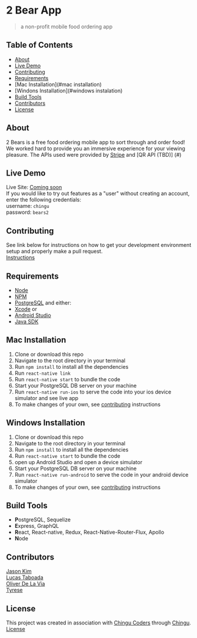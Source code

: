 # 2 Bear App
> a non-profit mobile food ordering app

## Table of Contents
* [About](#about)
* [Live Demo](#live-demo)
* [Contributing](#contributing)
* [Requirements](#requirements)
* [Mac Installation](#mac installation)
* [Windons Installation](#windows instalation)
* [Build Tools](#build-tools)
* [Contributors](#contributors)
* [License](#license)


## About
2 Bears is a free food ordering mobile app to sort through and order food! We worked hard to provide you an immersive experience for your viewing pleasure. The APIs used were provided by [Stripe](https://stripe.com/docs) and [QR API (TBD)] (#)


## Live Demo
Live Site: [Coming soon](#)  
If you would like to try out features as a "user" without creating an account, enter the following credentials:  
username: `chingu`  
password: `bears2`  


## Contributing
See link below for instructions on how to get your development environment setup and properly make a pull request.  
[Instructions](#)


## Requirements
* [Node](https://nodejs.org/en/)
* [NPM](https://www.npmjs.com/)
* [PostgreSQL](https://www.postgresql.org/)
and either:
* [Xcode](https://developer.apple.com/xcode/)
or
* [Android Studio](https://developer.android.com/studio/)
* [Java SDK](http://www.oracle.com/technetwork/java/javase/downloads/jdk8-downloads-2133151.html)


## Mac Installation

1. Clone or download this repo
2. Navigate to the root directory in your terminal
3. Run `npm install` to install all the dependencies
4. Run `react-native link`
5. Run `react-native start` to bundle the code
6. Start your PostgreSQL DB server on your machine
7. Run `react-native run-ios` to serve the code into your ios device simulator and see live app
8. To make changes of your own, see [contributing](#) instructions  

## Windows Installation

1. Clone or download this repo
2. Navigate to the root directory in your terminal
3. Run `npm install` to install all the dependencies
4. Run `react-native start` to bundle the code
5. open up Android Studio and open a device simulator
6. Start your PostgreSQL DB server on your machine
7. Run `react-native run-android` to serve the code in your android device simulator
8. To make changes of your own, see [contributing](#) instructions  


## Build Tools
* **P**ostgreSQL, Sequelize
* **E**xpress, GraphQL
* **R**eact, React-native, Redux, React-Native-Router-Flux, Apollo
* **N**ode


## Contributors
[Jason Kim](https://github.com/jtk3068)  
[Lucas Taboada](https://github.com/LucasTaboada)  
[Oliver De La Via](https://github.com/odelavia)  
[Tyrese ](https://github.com/ty893777)  

## License
This project was created in association with [Chingu Coders](https://github.com/chingu-voyage5) through [Chingu](https://chingu.io/).    
[License](#)  
